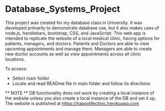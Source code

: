 # Database_Systems_Project
This project was created for my database class in University. It was developed primarily to demonstrate database use, but it also makes uses of node.js, 
handlebars, bootstrap, CSS, and JavaScript. This web app is intended to replicate the website of a local medical clinic, having options for patients, managers, and doctors.
Patients and Doctors are able to view upcoming appointments and manage them. Managers are able to create new doctor accounts as well as view appointments across all clinic
locations.

To access:
- Select main folder
- Locate and read READme file in main folder and follow its directions

** NOTE ** DB functionality does not work by creating a local instance of the website unless you also create a local instance of the DB and set it up. The website is published
at https://happylifeclinic.herokuapp.com
